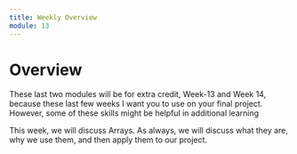```yaml
---
title: Weekly Overview
module: 13
---
```


# Overview <br />

These last two modules will be for extra credit, Week-13 and Week 14, because these last few weeks I want you to use on your final project. 
However, some of these skills might be helpful in additional learning

This week, we will discuss Arrays.  As always, we will discuss what they are, why we use them, and then apply them to our project.


